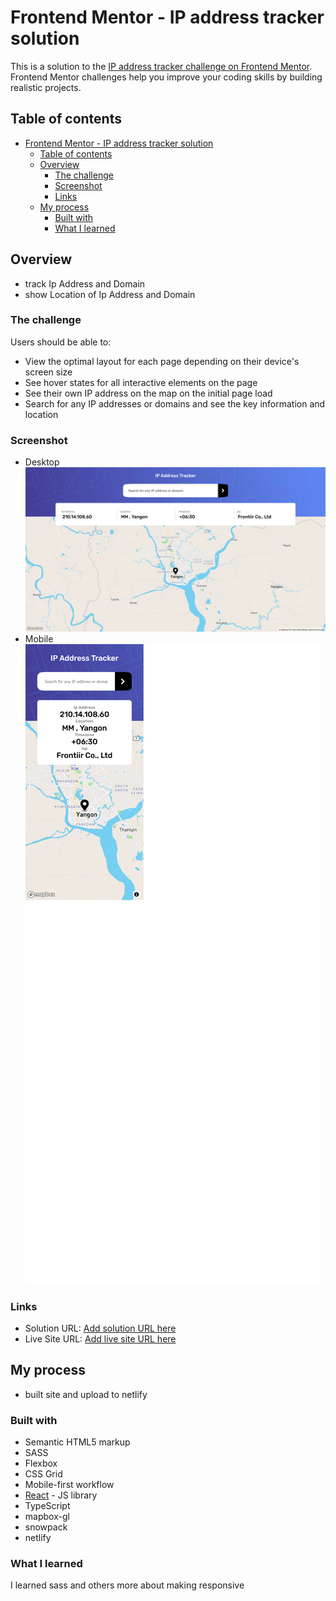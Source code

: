 
# Frontend Mentor - IP address tracker solution

This is a solution to the [IP address tracker challenge on Frontend Mentor](https://www.frontendmentor.io/challenges/ip-address-tracker-I8-0yYAH0). Frontend Mentor challenges help you improve your coding skills by building realistic projects. 

## Table of contents

- [Frontend Mentor - IP address tracker solution](#frontend-mentor---ip-address-tracker-solution)
	- [Table of contents](#table-of-contents)
	- [Overview](#overview)
		- [The challenge](#the-challenge)
		- [Screenshot](#screenshot)
		- [Links](#links)
	- [My process](#my-process)
		- [Built with](#built-with)
		- [What I learned](#what-i-learned)
## Overview
- track Ip Address and Domain
- show Location of Ip Address and Domain 

### The challenge

Users should be able to:

- View the optimal layout for each page depending on their device's screen size
- See hover states for all interactive elements on the page
- See their own IP address on the map on the initial page load
- Search for any IP addresses or domains and see the key information and location

### Screenshot

- Desktop
![Desktop Page](./screenshots/desktop.png)
- Mobile
![Mobile Page](./screenshots/mobile.png)



### Links

- Solution URL: [Add solution URL here](https://github.com/mgkyawmyotun/frontend_mentor_challenges/tree/master/ip-address-tracker-master)
- Live Site URL: [Add live site URL here](domaintracker.netlify.app)

## My process
- built site and upload to netlify

### Built with

- Semantic HTML5 markup
- SASS
- Flexbox
- CSS Grid
- Mobile-first workflow
- [React](https://reactjs.org/) - JS library
- TypeScript
- mapbox-gl
- snowpack
- netlify
### What I learned
I learned sass and others more about making responsive 
